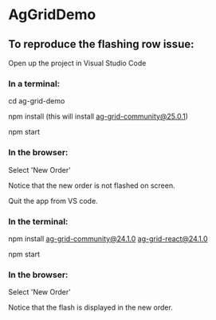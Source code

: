 # AgGridDemo

## To reproduce the flashing row issue:

Open up the project in Visual Studio Code

### In a terminal:

cd ag-grid-demo

npm install (this will install ag-grid-community@25.0.1)

npm start


### In the browser:

Select 'New Order'

Notice that the new order is not flashed on screen.

Quit the app from VS code.

### In the terminal:

npm install ag-grid-community@24.1.0 ag-grid-react@24.1.0

npm start

### In the browser:

Select 'New Order'

Notice that the flash is displayed in the new order.
